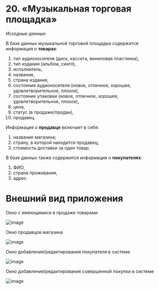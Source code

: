 # 20. «Музыкальная торговая площадка»
*Исходные данные:*


В базе данных музыкальной торговой площадки содержится информация о **товарах**: 
1. тип аудионосителя (диск, кассета, виниловая пластинка), 
2. тип издания (альбом, сингл), 
3. исполнитель, 
4. название, 
5. страна издания, 
6. состояние аудионосителя (новое, отличное, хорошее, удовлетворительное, плохое), 
7. состояние упаковки (новое, отличное, хорошее, удовлетворительное, плохое), 
8. цена, 
9. статус (в продаже/продан), 
10. продавец. 

Информация о **продавце** включает в себя:
1. название магазина; 
2. страну, в которой находится продавец; 
3. стоимость доставки за один товар. 

В базе данных также содержится информация о **покупателях**: 
1. ФИО, 
2. страна проживания, 
3. адрес. 

# Внешний вид приложения
Окно с имеющимися в продаже товарами

![image](https://github.com/Nadia-Snitenko/industrial-programming/assets/90641953/598ca4e6-829c-489f-8dbf-f8c78841756f)

Окно продавцов магазина

![image](https://github.com/Nadia-Snitenko/industrial-programming/assets/90641953/cb0f268b-365e-4e9a-a03b-cb89b92398b8)

Окно добавления/редактирования покупателя в системе

![image](https://github.com/Nadia-Snitenko/industrial-programming/assets/90641953/e3db6555-7930-4495-8962-9ec8478d30f6)

Окно добавления/редактирования совершенной покупки в системе

![image](https://github.com/Nadia-Snitenko/industrial-programming/assets/90641953/f6fcc20f-4725-4008-956d-44d391f690f5)
